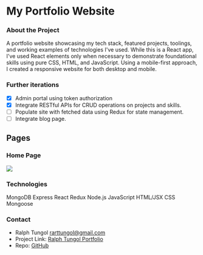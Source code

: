 # My Portfolio Website

### About the Project

A portfolio website showcasing my tech stack, featured projects, toolings, and working examples of technologies I've used. While this is a React app, I've used React elements only when necessary to demonstrate foundational skills using pure CSS, HTML, and JavaScript. Using a mobile-first approach, I created a responsive website for both desktop and mobile.

### Further iterations
- [x] Admin portal using token authorization 
- [x] Integrate RESTful APIs for CRUD operations on projects and skills. 
- [ ] Populate site with fetched data using Redux for state management. 
- [ ] Integrate blog page. 

## Pages

### Home Page 
<img src="https://i.imgur.com/wQC7tHC.gif">

### Technologies

MongoDB
Express
React
Redux
Node.js
JavaScript
HTML/JSX
CSS
Mongoose

### Contact

- Ralph Tungol [rarttungol@gmail.com]()
- Project Link: [Ralph Tungol Portfolio](https://ralphtungol.herokuapp.com/)
- Repo: [GitHub](https://github.com/tungolra/portfolio)

